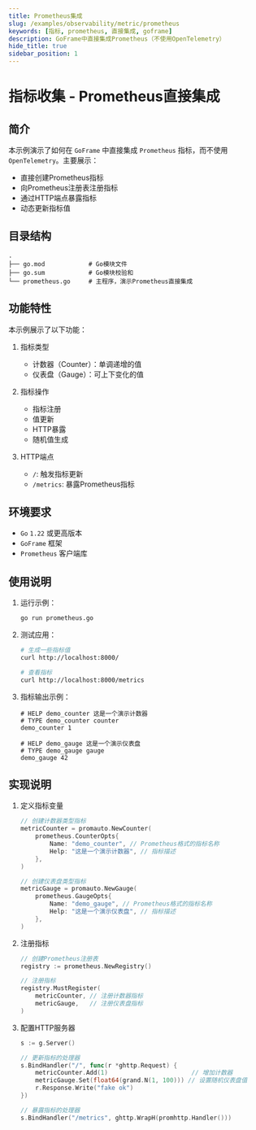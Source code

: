 ```yaml
---
title: Prometheus集成
slug: /examples/observability/metric/prometheus
keywords: [指标, prometheus, 直接集成, goframe]
description: GoFrame中直接集成Prometheus（不使用OpenTelemetry）
hide_title: true
sidebar_position: 1
---
```


# 指标收集 - Prometheus直接集成

## 简介

本示例演示了如何在 `GoFrame` 中直接集成 `Prometheus` 指标，而不使用 `OpenTelemetry`。主要展示：
- 直接创建Prometheus指标
- 向Prometheus注册表注册指标
- 通过HTTP端点暴露指标
- 动态更新指标值

## 目录结构

```text
.
├── go.mod            # Go模块文件
├── go.sum            # Go模块校验和
└── prometheus.go     # 主程序，演示Prometheus直接集成
```

## 功能特性

本示例展示了以下功能：

1. 指标类型
   - 计数器（Counter）：单调递增的值
   - 仪表盘（Gauge）：可上下变化的值

2. 指标操作
   - 指标注册
   - 值更新
   - HTTP暴露
   - 随机值生成

3. HTTP端点
   - `/`: 触发指标更新
   - `/metrics`: 暴露Prometheus指标

## 环境要求

- `Go` `1.22` 或更高版本
- `GoFrame` 框架
- `Prometheus` 客户端库

## 使用说明

1. 运行示例：
   ```bash
   go run prometheus.go
   ```

2. 测试应用：
   ```bash
   # 生成一些指标值
   curl http://localhost:8000/
   
   # 查看指标
   curl http://localhost:8000/metrics
   ```

3. 指标输出示例：
   ```text
   # HELP demo_counter 这是一个演示计数器
   # TYPE demo_counter counter
   demo_counter 1
   
   # HELP demo_gauge 这是一个演示仪表盘
   # TYPE demo_gauge gauge
   demo_gauge 42
   ```

## 实现说明

1. 定义指标变量
   ```go
   // 创建计数器类型指标
   metricCounter = promauto.NewCounter(
       prometheus.CounterOpts{
           Name: "demo_counter", // Prometheus格式的指标名称
           Help: "这是一个演示计数器", // 指标描述
       },
   )

   // 创建仪表盘类型指标
   metricGauge = promauto.NewGauge(
       prometheus.GaugeOpts{
           Name: "demo_gauge", // Prometheus格式的指标名称
           Help: "这是一个演示仪表盘", // 指标描述
       },
   )
   ```

2. 注册指标
   ```go
   // 创建Prometheus注册表
   registry := prometheus.NewRegistry()

   // 注册指标
   registry.MustRegister(
       metricCounter, // 注册计数器指标
       metricGauge,   // 注册仪表盘指标
   )
   ```

3. 配置HTTP服务器
   ```go
   s := g.Server()

   // 更新指标的处理器
   s.BindHandler("/", func(r *ghttp.Request) {
       metricCounter.Add(1)                       // 增加计数器
       metricGauge.Set(float64(grand.N(1, 100))) // 设置随机仪表盘值
       r.Response.Write("fake ok")
   })

   // 暴露指标的处理器
   s.BindHandler("/metrics", ghttp.WrapH(promhttp.Handler()))
   ```
